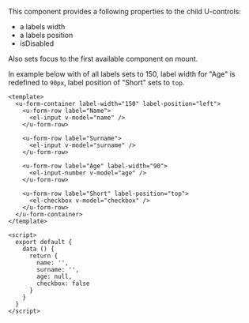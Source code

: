 This component provides a following properties to the child U-controls:
- a labels width
- a labels position
- isDisabled

Also sets focus to the first available component on mount.

In example below with of all labels sets to 150, label width for "Age" is redefined to `90px`,
label position of "Short" sets to `top`.

```vue
<template>
  <u-form-container label-width="150" label-position="left">
    <u-form-row label="Name">
      <el-input v-model="name" />
    </u-form-row>

    <u-form-row label="Surname">
      <el-input v-model="surname" />
    </u-form-row>

    <u-form-row label="Age" label-width="90">
      <el-input-number v-model="age" />
    </u-form-row>

    <u-form-row label="Short" label-position="top">
      <el-checkbox v-model="checkbox" />
    </u-form-row>
  </u-form-container>
</template>

<script>
  export default {
    data () {
      return {
        name: '',
        surname: '',
        age: null,
        checkbox: false
      }
    }
  }
</script>
```